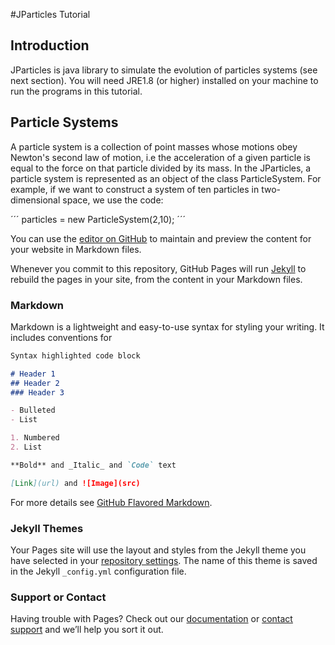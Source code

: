 #JParticles Tutorial


## Introduction
JParticles  is java library to simulate the evolution of particles systems (see next section). You will need JRE1.8 (or higher) installed on your machine to run the programs in this tutorial.

## Particle Systems


A particle system is a collection of point masses whose motions obey Newton's second law of motion, i.e the acceleration of a given particle is equal to the force on that particle divided by its mass. In the JParticles, a particle system is represented as an object of the class ParticleSystem. For example, if we want to construct a system of ten particles in two-dimensional space, we use the code:

´´´
particles = new ParticleSystem(2,10);
´´´









You can use the [editor on GitHub](https://github.com/valerocar/JParticles/edit/gh-pages/index.md) to maintain and preview the content for your website in Markdown files.

Whenever you commit to this repository, GitHub Pages will run [Jekyll](https://jekyllrb.com/) to rebuild the pages in your site, from the content in your Markdown files.

### Markdown

Markdown is a lightweight and easy-to-use syntax for styling your writing. It includes conventions for

```markdown
Syntax highlighted code block

# Header 1
## Header 2
### Header 3

- Bulleted
- List

1. Numbered
2. List

**Bold** and _Italic_ and `Code` text

[Link](url) and ![Image](src)
```

For more details see [GitHub Flavored Markdown](https://guides.github.com/features/mastering-markdown/).

### Jekyll Themes

Your Pages site will use the layout and styles from the Jekyll theme you have selected in your [repository settings](https://github.com/valerocar/JParticles/settings). The name of this theme is saved in the Jekyll `_config.yml` configuration file.

### Support or Contact

Having trouble with Pages? Check out our [documentation](https://docs.github.com/categories/github-pages-basics/) or [contact support](https://github.com/contact) and we’ll help you sort it out.

